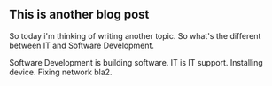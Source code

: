 ## This is another blog post 

So today i'm thinking of writing another topic.
So what's the different between IT and Software Development.

Software Development is building software. 
IT is IT support. Installing device. Fixing network bla2.
 
